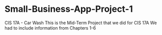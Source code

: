 # Small-Business-App-Project-1
CIS 17A - Car Wash
This is the Mid-Term Project that we did for CIS 17A
We had to include information from Chapters 1-6
